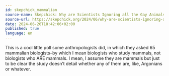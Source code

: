 ```yaml
---
id: skepchick_mammalian
source-name: Skepchick: Why are Scientists Ignoring all the Gay Animals??
source-url: https://skepchick.org/2024/06/why-are-scientists-ignoring-all-the-gay-animals/
date: 2024-06-26T18:42:06+02:00
published: true
language: en
---
```


This is a cool little poll some anthropologists did, in which they asked 65 mammalian biologists–by which I mean biologists who study mammals, not biologists who ARE mammals. I mean, I assume they are mammals but just to be clear the study doesn’t detail whether any of them are, like, Argonians or whatever.
